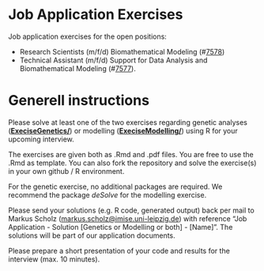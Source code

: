 
<!-- README.md is generated from README.Rmd. Please edit that file -->

# Job Application Exercises

Job application exercises for the open positions:

-   Research Scientists (m/f/d) Biomathematical Modeling
    (\#[7578](https://www.genstat.imise.uni-leipzig.de/sites/www.genstat.imise.uni-leipzig.de/files/files/uploads/7578_2-WissMitarb_EN.pdf))
-   Technical Assistant (m/f/d) Support for Data Analysis and
    Biomathematical Modeling
    (\#[7577](https://www.genstat.imise.uni-leipzig.de/sites/www.genstat.imise.uni-leipzig.de/files/files/uploads/7577_1-TechMitarb_EN.pdf)).

# Generell instructions

Please solve at least one of the two exercises regarding genetic
analyses
([**ExeciseGenetics/**](https://github.com/GenStatLeipzig/JobApplicationExercises/tree/main/ExerciseGenetics))
or modelling
([**ExeciseModelling/**](https://github.com/GenStatLeipzig/JobApplicationExercises/tree/main/ExerciseModelling))
using R for your upcoming interview.

The exercises are given both as .Rmd and .pdf files. You are free to use
the .Rmd as template. You can also fork the repository and solve the
exercise(s) in your own github / R environment.

For the genetic exercise, no additional packages are required. We
recommend the package *deSolve* for the modelling exercise.

Please send your solutions (e.g. R code, generated output) back per mail
to Markus Scholz (<markus.scholz@imise.uni-leipzig.de>) with reference
“Job Application - Solution \[Genetics or Modelling or both\] -
\[Name\]”. The solutions will be part of our application documents.

Please prepare a short presentation of your code and results for the
interview (max. 10 minutes).
